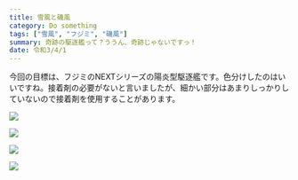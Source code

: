 ```yaml
---
title: 雪風と磯風
category: Do something
tags: ["雪風", "フジミ", "磯風"]
summary: 奇跡の駆逐艦って？ううん、奇跡じゃないですっ！ 
date: 令和3/4/1
---
```


今回の目標は、フジミのNEXTシリーズの陽炎型駆逐艦です。色分けしたのはいいですね。接着剤の必要がないと言いましたが、細かい部分はあまりしっかりしていないので接着剤を使用することがあります。

![](https://t.gyara.moe/0m4m)

![](https://t.gyara.moe/j444)

![](https://t.gyara.moe/hfZK)

![](https://t.gyara.moe/nHxa)

